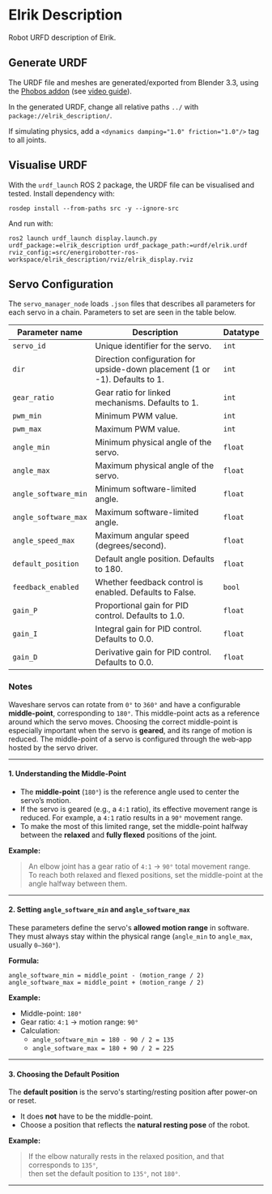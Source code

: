 # Elrik Description

Robot URFD description of Elrik.

## Generate URDF

The URDF file and meshes are generated/exported from Blender 3.3, using the [Phobos addon](https://github.com/dfki-ric/phobos) (see [video guide](https://www.youtube.com/watch?v=JGPyNxzVlYA&t)). 

In the generated URDF, change all relative paths `../` with `package://elrik_description/`.

If simulating physics, add a `<dynamics damping="1.0" friction="1.0"/>` tag to all joints.


## Visualise URDF

With the `urdf_launch` ROS 2 package, the URDF file can be visualised and tested. Install dependency with:

```
rosdep install --from-paths src -y --ignore-src
```

And run with:
```
ros2 launch urdf_launch display.launch.py urdf_package:=elrik_description urdf_package_path:=urdf/elrik.urdf rviz_config:=src/energirobotter-ros-workspace/elrik_description/rviz/elrik_display.rviz
```


## Servo Configuration


The `servo_manager_node` loads `.json` files that describes all parameters for each servo in a chain. Parameters to set are seen in the table below.

| Parameter name       | Description                                                                 | Datatype |
| -------------------- | --------------------------------------------------------------------------- | -------- |
| `servo_id`           | Unique identifier for the servo.                                            | `int`    |
| `dir`                | Direction configuration for upside-down placement (1 or -1). Defaults to 1. | `int`    |
| `gear_ratio`         | Gear ratio for linked mechanisms. Defaults to 1.                            | `int`    |
| `pwm_min`            | Minimum PWM value.                                                          | `int`    |
| `pwm_max`            | Maximum PWM value.                                                          | `int`    |
| `angle_min`          | Minimum physical angle of the servo.                                        | `float`  |
| `angle_max`          | Maximum physical angle of the servo.                                        | `float`  |
| `angle_software_min` | Minimum software-limited angle.                                             | `float`  |
| `angle_software_max` | Maximum software-limited angle.                                             | `float`  |
| `angle_speed_max`    | Maximum angular speed (degrees/second).                                     | `float`  |
| `default_position`   | Default angle position. Defaults to 180.                                    | `float`  |
| `feedback_enabled`   | Whether feedback control is enabled. Defaults to False.                     | `bool`   |
| `gain_P`             | Proportional gain for PID control. Defaults to 1.0.                         | `float`  |
| `gain_I`             | Integral gain for PID control. Defaults to 0.0.                             | `float`  |
| `gain_D`             | Derivative gain for PID control. Defaults to 0.0.                           | `float`  |




### Notes

Waveshare servos can rotate from `0°` to `360°` and have a configurable **middle-point**, corresponding to `180°`. This middle-point acts as a reference around which the servo moves. Choosing the correct middle-point is especially important when the servo is **geared**, and its range of motion is reduced. The middle-point of a servo is configured through the web-app hosted by the servo driver. 

---

#### 1. Understanding the Middle-Point

- The **middle-point** (`180°`) is the reference angle used to center the servo’s motion.
- If the servo is geared (e.g., a `4:1` ratio), its effective movement range is reduced. For example, a `4:1` ratio results in a `90°` movement range.
- To make the most of this limited range, set the middle-point halfway between the **relaxed** and **fully flexed** positions of the joint.

**Example:**
> An elbow joint has a gear ratio of `4:1` → `90°` total movement range.  
> To reach both relaxed and flexed positions, set the middle-point at the angle halfway between them.

---

#### 2. Setting `angle_software_min` and `angle_software_max`

These parameters define the servo's **allowed motion range** in software.  
They must always stay within the physical range (`angle_min` to `angle_max`, usually `0–360°`).

**Formula:**
```
angle_software_min = middle_point - (motion_range / 2)
angle_software_max = middle_point + (motion_range / 2)
```

**Example:**
- Middle-point: `180°`
- Gear ratio: `4:1` → motion range: `90°`
- Calculation:
  - `angle_software_min = 180 - 90 / 2 = 135`
  - `angle_software_max = 180 + 90 / 2 = 225`

---

#### 3. Choosing the Default Position

The **default position** is the servo's starting/resting position after power-on or reset.

- It does **not** have to be the middle-point.
- Choose a position that reflects the **natural resting pose** of the robot.

**Example:**
> If the elbow naturally rests in the relaxed position, and that corresponds to `135°`,  
> then set the default position to `135°`, not `180°`.

---
